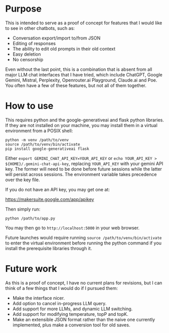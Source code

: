 # Purpose

This is intended to serve as a proof of concept for features that I would like to see in other chatbots, such as:

- Conversation export/import to/from JSON
- Editing of responses
- The ability to edit old prompts in their old context
- Easy deletion
- No censorship

Even without the last point, this is a combination that is absent from all
major LLM chat interfaces that I have tried, which include ChatGPT, Google
Gemini, Mistral, Perplexity, Openrouter.ai Playground, Claude.ai and Poe. You
often have a few of these features, but not all of them together.

# How to use

This requires python and the google-generativeai and flask python libraries. If they are not installed on your machine, you may install them in a virtual environment from a POSIX shell:

```
python -m venv /path/to/venv
source /path/to/venv/bin/activate
pip install google-generativeai flask
```

Either `export GEMINI_CHAT_API_KEY=YOUR_API_KEY` or
`echo YOUR_API_KEY > ${HOME}/.gemini-chat-api-key`, replacing `YOUR_API_KEY`
with your gemini API key. The former will need to be done before future
sessions while the latter will persist across sessions. The environment
variable takes precedence over the key file.

If you do not have an API key, you may get one at:

https://makersuite.google.com/app/apikey

Then simply run:

```
python /path/to/app.py
```

You may then go to `http://localhost:5000` in your web browser.

Future launches would require running `source /path/to/venv/bin/activate` to enter the virtual environment before running the python command if you install the prerequisite libraries through it.

# Future work

As this is a proof of concept, I have no current plans for revisions, but I can think of a few things that I would do if I pursued them:

- Make the interface nicer.
- Add option to cancel in-progress LLM query.
- Add support for more LLMs, and dynamic LLM switching.
- Add support for modifying temperature, topP and topK.
- Make an extensible JSON format rather than the naive one currently implemented, plus make a conversion tool for old saves.
